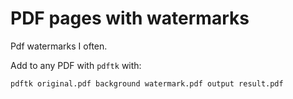 # PDF pages with watermarks

Pdf watermarks I often.

Add to any PDF with `pdftk` with:

```bash
pdftk original.pdf background watermark.pdf output result.pdf
```

